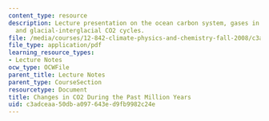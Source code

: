 ```yaml
---
content_type: resource
description: Lecture presentation on the ocean carbon system, gases in ice cores,
  and glacial-interglacial CO2 cycles.
file: /media/courses/12-842-climate-physics-and-chemistry-fall-2008/c3adceaa50dba097643ed9fb9982c24e_part4_lec3.pdf
file_type: application/pdf
learning_resource_types:
- Lecture Notes
ocw_type: OCWFile
parent_title: Lecture Notes
parent_type: CourseSection
resourcetype: Document
title: Changes in CO2 During the Past Million Years
uid: c3adceaa-50db-a097-643e-d9fb9982c24e
---
```

